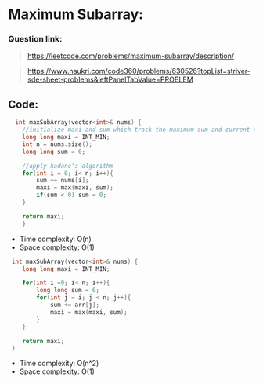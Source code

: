 # Maximum Subarray:

### Question link: 
> https://leetcode.com/problems/maximum-subarray/description/ 

> https://www.naukri.com/code360/problems/630526?topList=striver-sde-sheet-problems&leftPanelTabValue=PROBLEM

## Code:

```C++
  int maxSubArray(vector<int>& nums) {
    //initialize maxi and sum which track the maximum sum and current sum
    long long maxi = INT_MIN;
    int n = nums.size();
    long long sum = 0;

    //apply kadane's algorithm
    for(int i = 0; i< n; i++){
        sum += nums[i];
        maxi = max(maxi, sum);
        if(sum < 0) sum = 0;
    }

    return maxi;
    }
```

- Time complexity: O(n)
- Space complexity: O(1)

```C++
 int maxSubArray(vector<int>& nums) {
    long long maxi = INT_MIN;

    for(int i =0; i< n; i++){
        long long sum = 0;
        for(int j = i; j < n; j++){
            sum += arr[j];
            maxi = max(maxi, sum);
        }
    }

    return maxi;
 }
```
- Time complexity: O(n^2)
- Space complexity: O(1)
